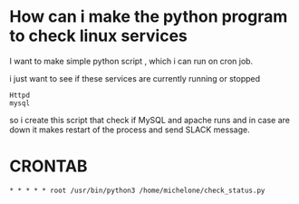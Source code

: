 # How can i make the python program to check linux services

I want to make simple python script , which i can run on cron job. 

i just want to see if these services are currently running or stopped

```
Httpd
mysql
```
so i create this script that check if MySQL and apache runs and in case are down it makes restart of the process and send SLACK message.

# CRONTAB

```
* * * * * root /usr/bin/python3 /home/michelone/check_status.py

```
